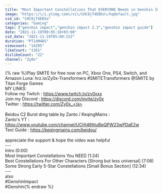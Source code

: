 ```yaml
---
title: "Most Important Constellations That EVERYONE Needs in Genshin Impact"
image: "https:\/\/i.ytimg.com\/vi\/CHC8jT4EB5o\/hqdefault.jpg"
vid_id: "CHC8jT4EB5o"
categories: "Gaming"
tags: ["genshin impact","genshin impact 2.3","genshin impact guide"]
date: "2021-11-19T09:05:10+03:00"
vid_date: "2021-11-19T05:00:15Z"
duration: "PT14M48S"
viewcount: "14285"
likeCount: "1361"
dislikeCount: "22"
channel: "Zy0x"
---
```

{% raw %}Play SMITE for free now on PC, Xbox One, PS4, Switch, and Amazon Luna: hrz.io/Zy0x-Transformers #SMITETransformers @SMITE by Titan Forge Games    <br />MY LINKS: <br />Follow my Twitch : <a rel="nofollow" target="blank" href="https://www.twitch.tv/zy0xxx">https://www.twitch.tv/zy0xxx</a><br />Join my Discord : <a rel="nofollow" target="blank" href="https://discord.com/invite/zy0x">https://discord.com/invite/zy0x</a><br />Twitter : <a rel="nofollow" target="blank" href="https://twitter.com/Zy0x_">https://twitter.com/Zy0x_</a><br /><br />Beidou C2 Burst dmg table by Zanto / KeqingMains : <br />Zanto's YT : <a rel="nofollow" target="blank" href="https://www.youtube.com/channel/UCHi46ttjuBqQPW23wPDaE2w">https://www.youtube.com/channel/UCHi46ttjuBqQPW23wPDaE2w</a><br />Text Guide : <a rel="nofollow" target="blank" href="https://keqingmains.com/beidou/">https://keqingmains.com/beidou/</a><br /><br />appreciate the support &amp; hope the video was helpful <br />---<br />Intro (0:00)<br />Most Important Constellations You NEED (1:24)<br />Best Constellations For Other Characters [Strong but less universal] (7:08)<br />Some Strong Early 5-Star Constellations [Small Bonus Section] (12:34)<br />---<br />also<br />#GenshinImpact<br />#Genshin{% endraw %}
